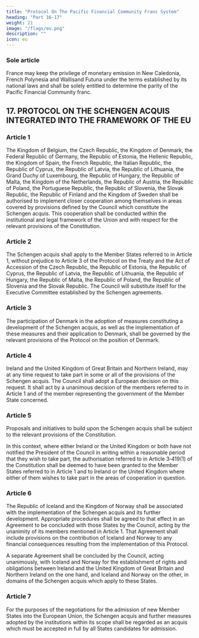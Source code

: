 ```yaml
---
title: "Protocol On The Pacific Financial Community Franc System"
heading: "Part 16-17"
weight: 21
image: "/flags/eu.png"
description: ""
icon: eu
---
```



<!-- THE HIGH CONTRACTING PARTIES,
DESIRING to take into account a particular point relating to France,
HAVE AGREED upon the following provisions, which shall be annexed to the Treaty establishing a Constitution for
Europe:
 -->

### Sole article

France may keep the privilege of monetary emission in New Caledonia, French Polynesia and Wallisand Futuna under the terms established by its national laws and shall be solely entitled to determine the parity of the Pacific Financial Community franc.



## 17. PROTOCOL ON THE SCHENGEN ACQUIS INTEGRATED INTO THE FRAMEWORK OF THE EU

<!-- THE HIGH CONTRACTING PARTIES,
RECALLING that the provisions of the Schengen acquis consisting of the Agreements on the gradual abolition of checks
at common borders, signed by some Member States of the European Union in Schengen on 14 June 1985 and on
19 June 1990, as well as related agreements and rules adopted on the basis of these agreements, have been integrated
into the framework of the European Union by a Protocol annexed to the Treaty on European Union and to the Treaty
establishing the European Community;

DESIRING to preserve the Schengen acquis, as developed since the entry into force of the abovementioned Protocol,
within the framework of the Constitution, and to develop this acquis in order to contribute towards achieving the
objective of offering citizens of the Union an area of freedom, security and justice without internal borders;
TAKING INTO ACCOUNT the special position of Denmark;
TAKING INTO ACCOUNT the fact that Ireland and the United Kingdom of Great Britain and Northern Ireland do not
participate in all the provisions of the Schengen acquis; provision should, however, be made to allow those Member
States to accept other provisions of this acquis in full or in part;
RECOGNISING that, as a consequence, it is necessary to make use of the provisions of the Constitution concerning
closer cooperation between some Member States;
TAKING INTO ACCOUNT the need to maintain a special relationship with the Republic of Iceland and the Kingdom of
Norway, both States being bound by the provisions of the Nordic passport union, together with the Nordic States which
are members of the European Union;
HAVE AGREED UPON the following provisions, which shall be annexed to the Treaty establishing a Constitution for
Europe, -->

### Article 1

The Kingdom of Belgium, the Czech Republic, the Kingdom of Denmark, the Federal Republic of Germany, the Republic of Estonia, the Hellenic Republic, the Kingdom of Spain, the French Republic, the Italian Republic, the Republic of Cyprus, the Republic of Latvia, the Republic of Lithuania, the
Grand Duchy of Luxembourg, the Republic of Hungary, the Republic of Malta, the Kingdom of the
Netherlands, the Republic of Austria, the Republic of Poland, the Portuguese Republic, the Republic
of Slovenia, the Slovak Republic, the Republic of Finland and the Kingdom of Sweden shall be
authorised to implement closer cooperation among themselves in areas covered by provisions
defined by the Council which constitute the Schengen acquis. This cooperation shall be conducted
within the institutional and legal framework of the Union and with respect for the relevant provisions
of the Constitution.


### Article 2

The Schengen acquis shall apply to the Member States referred to in Article 1, without prejudice to
Article 3 of the Protocol on the Treaty and the Act of Accession of the Czech Republic, the Republic
of Estonia, the Republic of Cyprus, the Republic of Latvia, the Republic of Lithuania, the Republic of
Hungary, the Republic of Malta, the Republic of Poland, the Republic of Slovenia and the Slovak
Republic. The Council will substitute itself for the Executive Committee established by the Schengen
agreements.


### Article 3

The participation of Denmark in the adoption of measures constituting a development of the
Schengen acquis, as well as the implementation of these measures and their application to Denmark,
shall be governed by the relevant provisions of the Protocol on the position of Denmark.


### Article 4

Ireland and the United Kingdom of Great Britain and Northern Ireland, may at any time request to
take part in some or all of the provisions of the Schengen acquis.
The Council shall adopt a European decision on this request. It shall act by a unanimous decision of
the members referred to in Article 1 and of the member representing the government of the Member
State concerned.


### Article 5

Proposals and initiatives to build upon the Schengen acquis shall be subject to the relevant provisions
of the Constitution.

In this context, where either Ireland or the United Kingdom or both have not notified the President of
the Council in writing within a reasonable period that they wish to take part, the authorisation
referred to in Article 3‑419(1) of the Constitution shall be deemed to have been granted to the
Member States referred to in Article 1 and to Ireland or the United Kingdom where either of them
wishes to take part in the areas of cooperation in question.


### Article 6

The Republic of Iceland and the Kingdom of Norway shall be associated with the implementation of
the Schengen acquis and its further development. Appropriate procedures shall be agreed to that effect
in an Agreement to be concluded with those States by the Council, acting by the unanimity of its
members mentioned in Article 1. That Agreement shall include provisions on the contribution of
Iceland and Norway to any financial consequences resulting from the implementation of this Protocol.

A separate Agreement shall be concluded by the Council, acting unanimously, with Iceland and
Norway for the establishment of rights and obligations between Ireland and the United Kingdom of
Great Britain and Northern Ireland on the one hand, and Iceland and Norway on the other, in
domains of the Schengen acquis which apply to these States.


### Article 7

For the purposes of the negotiations for the admission of new Member States into the European
Union, the Schengen acquis and further measures adopted by the institutions within its scope shall be
regarded as an acquis which must be accepted in full by all States candidates for admission.



